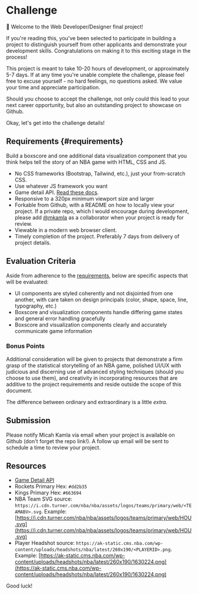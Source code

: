# Challenge

🎉 Welcome to the Web Developer/Designer final project!

If you're reading this, you've been selected to participate in building a project to distinguish yourself from other applicants and demonstrate your development skills. Congratulations on making it to this exciting stage in the process!

This project is meant to take 10-20 hours of development, or approximately 5-7 days. If at any time you're unable complete the challenge, please feel free to excuse yourself - no hard feelings, no questions asked. We value your time and appreciate participation.

Should you choose to accept the challenge, not only could this lead to your next career opportunity, but also an outstanding project to showcase on Github.

Okay, let's get into the challenge details!

## Requirements {#requirements}
Build a boxscore and one additional data visualization component that you think helps tell the story of an NBA game with HTML, CSS and JS.

- No CSS frameworks (Bootstrap, Tailwind, etc.), just your from-scratch CSS.
- Use whatever JS framework you want
- Game detail API. [Read these docs](/docs/gameDetail).
- Responsive to a 320px minimum viewport size and larger
- Forkable from Github, with a README on how to locally view your project. If a private repo, which I would encourage during development, please add [@mkamla](https://github.com/mkamla) as a collaborator when your project is ready for review.
- Viewable in a modern web browser client.
- Timely completion of the project. Preferably 7 days from delivery of project details.

## Evaluation Criteria
Aside from adherence to the [requirements](#requirements), below are specific aspects that will be evaluated:
- UI components are styled coherently and not disjointed from one another, with care taken on design principals (color, shape, space, line, typography, etc.)
- Boxscore and visualization components handle differing game states and general error handling gracefully
- Boxscore and visualization components clearly and accurately communicate game information

### Bonus Points
Additional consideration will be given to projects that demonstrate a firm grasp of the statistical storytelling of an NBA game, polished UI/UX with judicious and discerning use of advanced styling techniques (should you choose to use them), and creativity in incorporating resources that are additive to the project requirements and reside outside the scope of this document.

The difference between ordinary and extraordinary is a little _extra_.

## Submission
Please notify Micah Kamla via email when your project is available on Github (don't forget the repo link!). A follow up email will be sent to schedule a time to review your project.

## Resources
- [Game Detail API](/docs/gameDetail)
- Rockets Primary Hex: `#dd2b35`
- Kings Primary Hex: `#663694`
- NBA Team SVG source:
	`https://i.cdn.turner.com/nba/nba/assets/logos/teams/primary/web/<TEAMABV>.svg`.
	Example: [https://i.cdn.turner.com/nba/nba/assets/logos/teams/primary/web/HOU.svg](https://i.cdn.turner.com/nba/nba/assets/logos/teams/primary/web/HOU.svg)
- Player Headshot source:
	`https://ak-static.cms.nba.com/wp-content/uploads/headshots/nba/latest/260x190/<PLAYERID>.png`.
	Example: [https://ak-static.cms.nba.com/wp-content/uploads/headshots/nba/latest/260x190/1630224.png](https://ak-static.cms.nba.com/wp-content/uploads/headshots/nba/latest/260x190/1630224.png)

Good luck!